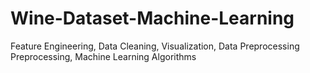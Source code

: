 # Wine-Dataset-Machine-Learning
Feature Engineering, Data Cleaning, Visualization, Data Preprocessing Preprocessing, Machine Learning Algorithms
